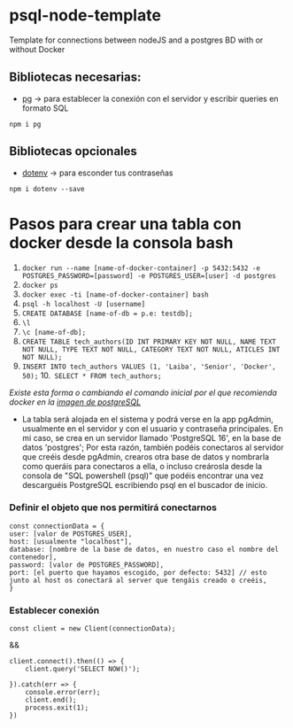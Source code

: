 # psql-node-template
Template for connections between nodeJS and a postgres BD with or without Docker


## Bibliotecas necesarias: 
* [pg](https://www.npmjs.com/package/pg) -> para establecer la conexión con el servidor y escribir queries en formato SQL

`npm i pg`

## Bibliotecas opcionales
* [dotenv](https://www.npmjs.com/package/dotenv) -> para esconder tus contraseñas

`npm i dotenv --save`



# Pasos para crear una tabla con docker desde la consola bash
1. `docker run --name [name-of-docker-container] -p 5432:5432 -e POSTGRES_PASSWORD=[password] -e POSTGRES_USER=[user] -d postgres`
2. `docker ps`
3. `docker exec -ti [name-of-docker-container] bash`
4. `psql -h localhost -U [username]`
5. `CREATE DATABASE [name-of-db = p.e: testdb];`
6. `\l`
7. `\c [name-of-db];`
8. `CREATE TABLE tech_authors(ID INT PRIMARY KEY NOT NULL, NAME TEXT NOT NULL, TYPE TEXT NOT NULL, CATEGORY TEXT NOT NULL, ATICLES INT NOT NULL);`
9. `INSERT INTO tech_authors VALUES (1, 'Laiba', 'Senior', 'Docker', 50);`
10.` SELECT * FROM tech_authors;`


*Existe esta forma o cambiando el comando inicial por el que recomienda docker en la [imagen de postgreSQL](https://hub.docker.com/_/postgres)*

- La tabla será alojada en el sistema y podrá verse en la app pgAdmin, usualmente en el servidor y con el usuario y contraseña principales.
En mi caso, se crea en un servidor llamado 'PostgreSQL 16', en la base de datos 'postgres';
Por esta razón, también podéis conectaros al servidor que creéis desde pgAdmin, crearos otra base de datos y nombrarla como queráis para conectaros a ella, 
o incluso creárosla desde la consola de "SQL powershell (psql)" que podéis encontrar una vez descarguéis PostgreSQL escribiendo psql en el buscador de inicio.

### Definir el objeto que nos permitirá conectarnos
~~~
const connectionData = {
user: [valor de POSTGRES_USER],
host: [usualmente "localhost"],
database: [nombre de la base de datos, en nuestro caso el nombre del contenedor],
password: [valor de POSTGRES_PASSWORD],
port: [el puerto que hayamos escogido, por defecto: 5432] // esto junto al host os conectará al server que tengáis creado o creéis,
}
~~~

### Establecer conexión
`const client = new Client(connectionData);`

&&
~~~
client.connect().then(() => {
    client.query('SELECT NOW()');

}).catch(err => {
    console.error(err);
    client.end();
    process.exit(1);
})
~~~



